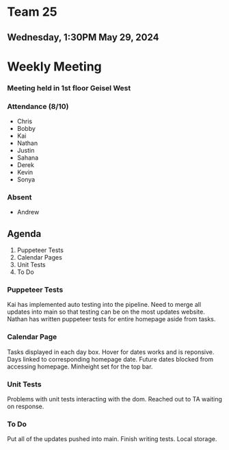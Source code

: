 # Team 25
## Wednesday, 1:30PM May 29, 2024

# Weekly Meeting
### Meeting held in 1st floor Geisel West

### Attendance (8/10)
- Chris
- Bobby
- Kai
- Nathan
- Justin
- Sahana
- Derek
- Kevin
- Sonya
  
### Absent
- Andrew

## Agenda
1. Puppeteer Tests
2. Calendar Pages
3. Unit Tests
4. To Do

### Puppeteer Tests
Kai has implemented auto testing into the pipeline. Need to merge all updates into main so that testing can be on the most updates website.
Nathan has written puppeteer tests for entire homepage aside from tasks.

### Calendar Page
Tasks displayed in each day box. Hover for dates works and is reponsive. Days linked to corresponding homepage date. 
Future dates blocked from accessing homepage. Minheight set for the top bar.

### Unit Tests
Problems with unit tests interacting with the dom. Reached out to TA waiting on response.

### To Do
Put all of the updates pushed into main. Finish writing tests. Local storage.
